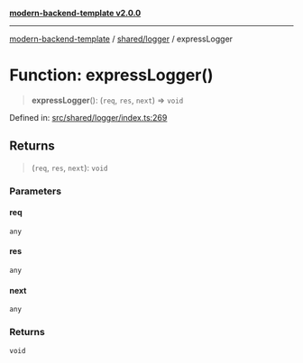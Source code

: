 [**modern-backend-template v2.0.0**](../../../README.md)

***

[modern-backend-template](../../../modules.md) / [shared/logger](../README.md) / expressLogger

# Function: expressLogger()

> **expressLogger**(): (`req`, `res`, `next`) => `void`

Defined in: [src/shared/logger/index.ts:269](https://github.com/maemreyo/saas-4cus-nodejs/blob/1a77de11cd6eaefe66c31c7f5de281673fc25ce5/src/shared/logger/index.ts#L269)

## Returns

> (`req`, `res`, `next`): `void`

### Parameters

#### req

`any`

#### res

`any`

#### next

`any`

### Returns

`void`
